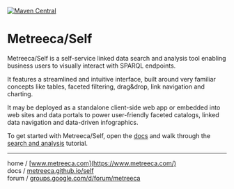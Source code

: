 
[![Maven Central](https://img.shields.io/maven-central/v/com.metreeca/self.svg)](https://search.maven.org/artifact/com.metreeca/self/)

# Metreeca/Self

Metreeca/Self is a self-service linked data search and analysis tool enabling business users to visually interact with SPARQL endpoints.

It features a streamlined and intuitive interface, built around very familiar concepts like tables, faceted filtering, drag&drop, link navigation and charting.

It may be deployed as a standalone client-side web app or embedded into web sites and data portals to power user-friendly faceted catalogs, linked data navigation and data-driven infographics.

To get started with Metreeca/Self, open the [docs](https://metreeca.github.io/self/) and walk through the [search and analysis](https://metreeca.github.io/self/tutorials/search-and-analysis) tutorial.

---

home / [www.metreeca.com](https://www.metreeca.com/)  
docs / [metreeca.github.io/self](https://metreeca.github.io/self/)  
forum / [groups.google.com/d/forum/metreeca](https://groups.google.com/d/forum/metreeca)

